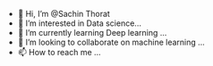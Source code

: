 - 👋 Hi, I’m @Sachin Thorat
- 👀 I’m interested in Data science...
- 🌱 I’m currently learning Deep learning ...
- 💞️ I’m looking to collaborate on machine learning ...
- 📫 How to reach me ...

<!---
Sachinvt/Sachinvt is a ✨ special ✨ repository because its `README.md` (this file) appears on your GitHub profile.
You can click the Preview link to take a look at your changes.
--->
